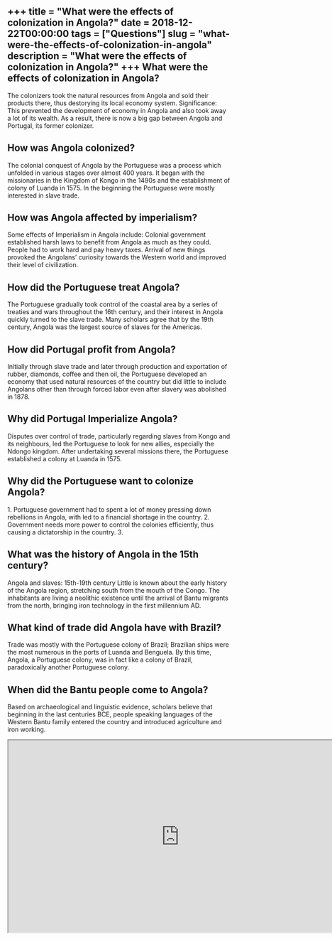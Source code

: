 +++
title = "What were the effects of colonization in Angola?"
date = 2018-12-22T00:00:00
tags = ["Questions"]
slug = "what-were-the-effects-of-colonization-in-angola"
description = "What were the effects of colonization in Angola?"
+++
What were the effects of colonization in Angola?
------------------------------------------------

The colonizers took the natural resources from Angola and sold their products there, thus destorying its local economy system. Significance: This prevented the development of economy in Angola and also took away a lot of its wealth. As a result, there is now a big gap between Angola and Portugal, its former colonizer.

How was Angola colonized?
-------------------------

The colonial conquest of Angola by the Portuguese was a process which unfolded in various stages over almost 400 years. It began with the missionaries in the Kingdom of Kongo in the 1490s and the establishment of colony of Luanda in 1575. In the beginning the Portuguese were mostly interested in slave trade.

How was Angola affected by imperialism?
---------------------------------------

Some effects of Imperialism in Angola include: Colonial government established harsh laws to benefit from Angola as much as they could. People had to work hard and pay heavy taxes. Arrival of new things provoked the Angolans’ curiosity towards the Western world and improved their level of civilization.

How did the Portuguese treat Angola?
------------------------------------

The Portuguese gradually took control of the coastal area by a series of treaties and wars throughout the 16th century, and their interest in Angola quickly turned to the slave trade. Many scholars agree that by the 19th century, Angola was the largest source of slaves for the Americas.

How did Portugal profit from Angola?
------------------------------------

Initially through slave trade and later through production and exportation of rubber, diamonds, coffee and then oil, the Portuguese developed an economy that used natural resources of the country but did little to include Angolans other than through forced labor even after slavery was abolished in 1878.

Why did Portugal Imperialize Angola?
------------------------------------

Disputes over control of trade, particularly regarding slaves from Kongo and its neighbours, led the Portuguese to look for new allies, especially the Ndongo kingdom. After undertaking several missions there, the Portuguese established a colony at Luanda in 1575.

Why did the Portuguese want to colonize Angola?
-----------------------------------------------

1\. Portuguese government had to spent a lot of money pressing down rebellions in Angola, with led to a financial shortage in the country. 2. Government needs more power to control the colonies efficiently, thus causing a dictatorship in the country. 3.

What was the history of Angola in the 15th century?
---------------------------------------------------

Angola and slaves: 15th-19th century Little is known about the early history of the Angola region, stretching south from the mouth of the Congo. The inhabitants are living a neolithic existence until the arrival of Bantu migrants from the north, bringing iron technology in the first millennium AD.

What kind of trade did Angola have with Brazil?
-----------------------------------------------

Trade was mostly with the Portuguese colony of Brazil; Brazilian ships were the most numerous in the ports of Luanda and Benguela. By this time, Angola, a Portuguese colony, was in fact like a colony of Brazil, paradoxically another Portuguese colony.

When did the Bantu people come to Angola?
-----------------------------------------

Based on archaeological and linguistic evidence, scholars believe that beginning in the last centuries BCE, people speaking languages of the Western Bantu family entered the country and introduced agriculture and iron working.

<iframe allow="accelerometer; autoplay; clipboard-write; encrypted-media; gyroscope; picture-in-picture" allowfullscreen="" class="__youtube_prefs__  epyt-is-override  no-lazyload" data-no-lazy="1" data-origheight="433" data-origwidth="770" data-skipgform_ajax_framebjll="" height="433" id="_ytid_89989" loading="lazy" src="https://www.youtube.com/embed/AGR3yBRCzOU?enablejsapi=1&autoplay=0&cc_load_policy=0&cc_lang_pref=&iv_load_policy=1&loop=0&modestbranding=0&rel=1&fs=1&playsinline=0&autohide=2&theme=dark&color=red&controls=1&" title="YouTube player" width="770"></iframe>